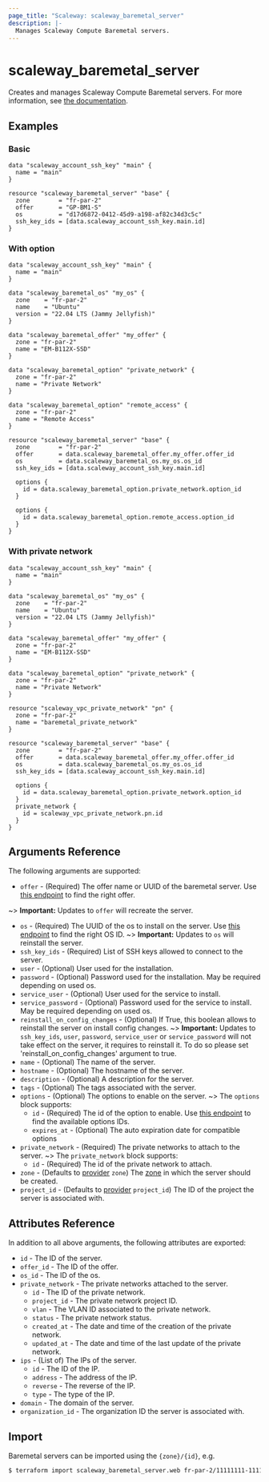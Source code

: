 ```yaml
---
page_title: "Scaleway: scaleway_baremetal_server"
description: |-
  Manages Scaleway Compute Baremetal servers.
---
```


# scaleway_baremetal_server

Creates and manages Scaleway Compute Baremetal servers. For more information, see [the documentation](https://developers.scaleway.com/en/products/baremetal/api).

## Examples

### Basic

```hcl
data "scaleway_account_ssh_key" "main" {
  name = "main"
}

resource "scaleway_baremetal_server" "base" {
  zone		  = "fr-par-2"
  offer       = "GP-BM1-S"
  os          = "d17d6872-0412-45d9-a198-af82c34d3c5c"
  ssh_key_ids = [data.scaleway_account_ssh_key.main.id]
}
```

### With option

```hcl
data "scaleway_account_ssh_key" "main" {
  name = "main"
}

data "scaleway_baremetal_os" "my_os" {
  zone    = "fr-par-2"
  name    = "Ubuntu"
  version = "22.04 LTS (Jammy Jellyfish)"
}

data "scaleway_baremetal_offer" "my_offer" {
  zone = "fr-par-2"
  name = "EM-B112X-SSD"
}

data "scaleway_baremetal_option" "private_network" {
  zone = "fr-par-2"
  name = "Private Network"
}

data "scaleway_baremetal_option" "remote_access" {
  zone = "fr-par-2"
  name = "Remote Access"
}

resource "scaleway_baremetal_server" "base" {
  zone        = "fr-par-2"
  offer       = data.scaleway_baremetal_offer.my_offer.offer_id
  os          = data.scaleway_baremetal_os.my_os.os_id
  ssh_key_ids = [data.scaleway_account_ssh_key.main.id]

  options {
    id = data.scaleway_baremetal_option.private_network.option_id
  }

  options {
    id = data.scaleway_baremetal_option.remote_access.option_id
  }
}
```

### With private network

```hcl
data "scaleway_account_ssh_key" "main" {
  name = "main"
}

data "scaleway_baremetal_os" "my_os" {
  zone    = "fr-par-2"
  name    = "Ubuntu"
  version = "22.04 LTS (Jammy Jellyfish)"
}

data "scaleway_baremetal_offer" "my_offer" {
  zone = "fr-par-2"
  name = "EM-B112X-SSD"
}

data "scaleway_baremetal_option" "private_network" {
  zone = "fr-par-2"
  name = "Private Network"
}

resource "scaleway_vpc_private_network" "pn" {
  zone = "fr-par-2"
  name = "baremetal_private_network"
}

resource "scaleway_baremetal_server" "base" {
  zone        = "fr-par-2"
  offer       = data.scaleway_baremetal_offer.my_offer.offer_id
  os          = data.scaleway_baremetal_os.my_os.os_id
  ssh_key_ids = [data.scaleway_account_ssh_key.main.id]

  options {
    id = data.scaleway_baremetal_option.private_network.option_id
  }
  private_network {
    id = scaleway_vpc_private_network.pn.id
  }
}
```

## Arguments Reference

The following arguments are supported:

- `offer` - (Required) The offer name or UUID of the baremetal server.
  Use [this endpoint](https://developers.scaleway.com/en/products/baremetal/api/#get-334154) to find the right offer.

~> **Important:** Updates to `offer` will recreate the server.

- `os` - (Required) The UUID of the os to install on the server.
  Use [this endpoint](https://developers.scaleway.com/en/products/baremetal/api/#get-87598a) to find the right OS ID.
  ~> **Important:** Updates to `os` will reinstall the server.
- `ssh_key_ids` - (Required) List of SSH keys allowed to connect to the server.
- `user` - (Optional) User used for the installation.
- `password` - (Optional) Password used for the installation. May be required depending on used os.
- `service_user` - (Optional) User used for the service to install.
- `service_password` - (Optional) Password used for the service to install. May be required depending on used os.
- `reinstall_on_config_changes` - (Optional) If True, this boolean allows to reinstall the server on install config changes.
  ~> **Important:** Updates to `ssh_key_ids`, `user`, `password`, `service_user` or `service_password` will not take effect on the server, it requires to reinstall it. To do so please set 'reinstall_on_config_changes' argument to true.
- `name` - (Optional) The name of the server.
- `hostname` - (Optional) The hostname of the server.
- `description` - (Optional) A description for the server.
- `tags` - (Optional) The tags associated with the server.
- `options` - (Optional) The options to enable on the server.
  ~> The `options` block supports:
    - `id` - (Required) The id of the option to enable. Use [this endpoint](https://developers.scaleway.com/en/products/baremetal/api/#get-012dcc) to find the available options IDs.
    - `expires_at` - (Optional) The auto expiration date for compatible options
- `private_network` - (Required) The private networks to attach to the server.
  ~> The `private_network` block supports:
    - `id` - (Required) The id of the private network to attach.
- `zone` - (Defaults to [provider](../index.md#zone) `zone`) The [zone](../guides/regions_and_zones.md#zones) in which the server should be created.
- `project_id` - (Defaults to [provider](../index.md#project_id) `project_id`) The ID of the project the server is associated with.


## Attributes Reference

In addition to all above arguments, the following attributes are exported:

- `id` - The ID of the server.
- `offer_id` - The ID of the offer.
- `os_id` - The ID of the os.
- `private_network` - The private networks attached to the server.
    - `id` - The ID of the private network.
    - `project_id` - The private network project ID.
    - `vlan` - The VLAN ID associated to the private network.
    - `status` - The private network status.
    - `created_at` - The date and time of the creation of the private network.
    - `updated_at` - The date and time of the last update of the private network.
- `ips` - (List of) The IPs of the server.
    - `id` - The ID of the IP.
    - `address` - The address of the IP.
    - `reverse` - The reverse of the IP.
    - `type` - The type of the IP.
- `domain` - The domain of the server.
- `organization_id` - The organization ID the server is associated with.

## Import

Baremetal servers can be imported using the `{zone}/{id}`, e.g.

```bash
$ terraform import scaleway_baremetal_server.web fr-par-2/11111111-1111-1111-1111-111111111111
```
